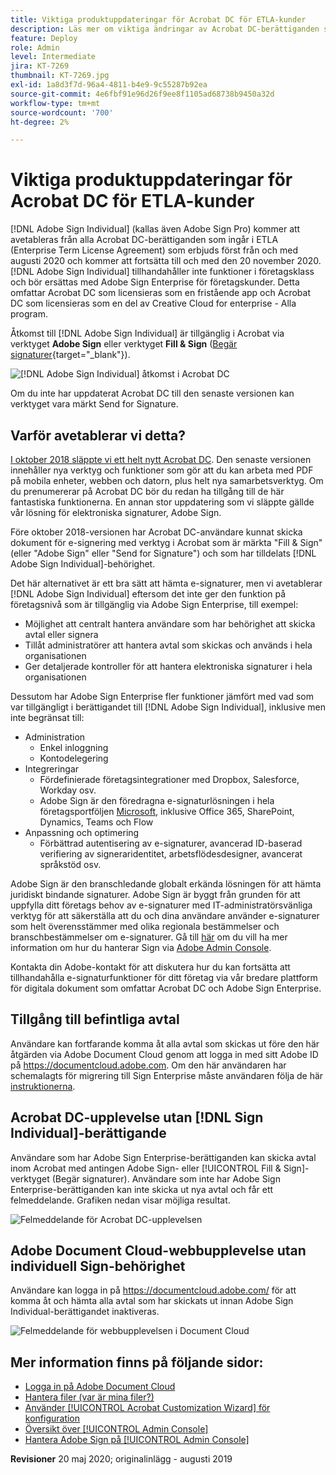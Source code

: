 ```yaml
---
title: Viktiga produktuppdateringar för Acrobat DC för ETLA-kunder
description: Läs mer om viktiga ändringar av Acrobat DC-berättiganden som ingår i ETLA (Enterprise Term License Agreement) som erbjuds från och med augusti 2020 till och med den 20 november 2020
feature: Deploy
role: Admin
level: Intermediate
jira: KT-7269
thumbnail: KT-7269.jpg
exl-id: 1a8d3f7d-96a4-4811-b4e9-9c55287b92ea
source-git-commit: 4e6fbf91e96d26f9ee8f1105ad68738b9450a32d
workflow-type: tm+mt
source-wordcount: '700'
ht-degree: 2%

---
```


# Viktiga produktuppdateringar för Acrobat DC för ETLA-kunder

[!DNL Adobe Sign Individual] (kallas även Adobe Sign Pro) kommer att avetableras från alla Acrobat DC-berättiganden som ingår i ETLA (Enterprise Term License Agreement) som erbjuds först från och med augusti 2020 och kommer att fortsätta till och med den 20 november 2020. [!DNL Adobe Sign Individual] tillhandahåller inte funktioner i företagsklass och bör ersättas med Adobe Sign Enterprise för företagskunder. Detta omfattar Acrobat DC som licensieras som en fristående app och Acrobat DC som licensieras som en del av Creative Cloud for enterprise - Alla program.

Åtkomst till [!DNL Adobe Sign Individual] är tillgänglig i Acrobat via verktyget **Adobe Sign** eller verktyget **Fill &amp; Sign** ([Begär signaturer](https://www.adobe.com/se/acrobat/online/request-signature.html){target="_blank"}).

![[!DNL Adobe Sign Individual] åtkomst i Acrobat DC](../assets/Deploy_SignEntitle1.png)

Om du inte har uppdaterat Acrobat DC till den senaste versionen kan verktyget vara märkt Send for Signature.

## Varför avetablerar vi detta?

[I oktober 2018 släppte vi ett helt nytt Acrobat DC](https://news.adobe.com/news/news-details/2018/Adobe-Redefines-What-Is-Possible-With-PDF-With-All-New-Acrobat-DC). Den senaste versionen innehåller nya verktyg och funktioner som gör att du kan arbeta med PDF på mobila enheter, webben och datorn, plus helt nya samarbetsverktyg. Om du prenumererar på Acrobat DC bör du redan ha tillgång till de här fantastiska funktionerna. En annan stor uppdatering som vi släppte gällde vår lösning för elektroniska signaturer, Adobe Sign.

Före oktober 2018-versionen har Acrobat DC-användare kunnat skicka dokument för e-signering med verktyg i Acrobat som är märkta &quot;Fill &amp; Sign&quot; (eller &quot;Adobe Sign&quot; eller &quot;Send for Signature&quot;) och som har tilldelats [!DNL Adobe Sign Individual]-behörighet.

Det här alternativet är ett bra sätt att hämta e-signaturer, men vi avetablerar [!DNL Adobe Sign Individual] eftersom det inte ger den funktion på företagsnivå som är tillgänglig via Adobe Sign Enterprise, till exempel:

* Möjlighet att centralt hantera användare som har behörighet att skicka avtal eller signera
* Tillåt administratörer att hantera avtal som skickas och används i hela organisationen
* Ger detaljerade kontroller för att hantera elektroniska signaturer i hela organisationen

Dessutom har Adobe Sign Enterprise fler funktioner jämfört med vad som var tillgängligt i berättigandet till [!DNL Adobe Sign Individual], inklusive men inte begränsat till:

* Administration
   * Enkel inloggning
   * Kontodelegering
* Integreringar
   * Fördefinierade företagsintegrationer med Dropbox, Salesforce, Workday osv.
   * Adobe Sign är den föredragna e-signaturlösningen i hela företagsportföljen [Microsoft](https://acrobat.adobe.com/us/en/business/integrations/microsoft.html), inklusive Office 365, SharePoint, Dynamics, Teams och Flow
* Anpassning och optimering
   * Förbättrad autentisering av e-signaturer, avancerad ID-baserad verifiering av signeraridentitet, arbetsflödesdesigner, avancerat språkstöd osv.

Adobe Sign är den branschledande globalt erkända lösningen för att hämta juridiskt bindande signaturer. Adobe Sign är byggt från grunden för att uppfylla ditt företags behov av e-signaturer med IT-administratörsvänliga verktyg för att säkerställa att du och dina användare använder e-signaturer som helt överensstämmer med olika regionala bestämmelser och branschbestämmelser om e-signaturer. Gå till [här](https://helpx.adobe.com/se/enterprise/using/adobe-sign-for-enterprise.html) om du vill ha mer information om hur du hanterar Sign via [Adobe Admin Console](https://helpx.adobe.com/se/enterprise/using/admin-console.html).

Kontakta din Adobe-kontakt för att diskutera hur du kan fortsätta att tillhandahålla e-signaturfunktioner för ditt företag via vår bredare plattform för digitala dokument som omfattar Acrobat DC och Adobe Sign Enterprise.

## Tillgång till befintliga avtal

Användare kan fortfarande komma åt alla avtal som skickas ut före den här åtgärden via Adobe Document Cloud genom att logga in med sitt Adobe ID på https://documentcloud.adobe.com. Om den här användaren har schemalagts för migrering till Sign Enterprise måste användaren följa de här [instruktionerna](https://helpx.adobe.com/se/sign/kb/how-to-download-signed-documents---adobe-sign.html).

## Acrobat DC-upplevelse utan [!DNL Sign Individual]-berättigande

Användare som har Adobe Sign Enterprise-berättiganden kan skicka avtal inom Acrobat med antingen Adobe Sign- eller [!UICONTROL Fill &amp; Sign]-verktyget (Begär signaturer).
Användare som inte har Adobe Sign Enterprise-berättiganden kan inte skicka ut nya avtal och får ett felmeddelande. Grafiken nedan visar möjliga resultat.

![Felmeddelande för Acrobat DC-upplevelsen](../assets/Deploy_SignEntitle2.png)

## Adobe Document Cloud-webbupplevelse utan individuell Sign-behörighet

Användare kan logga in på https://documentcloud.adobe.com/ för att komma åt och hämta alla avtal som har skickats ut innan Adobe Sign Individual-berättigandet inaktiveras.

![Felmeddelande för webbupplevelsen i Document Cloud](../assets/Deploy_SignEntitle3.png)

## Mer information finns på följande sidor:

* [Logga in på Adobe Document Cloud](https://helpx.adobe.com/se/document-cloud/help/sign-in.html)
* [Hantera filer (var är mina filer?)](https://helpx.adobe.com/se/document-cloud/help/manage-files.html)
* [Använder [!UICONTROL Acrobat Customization Wizard] för konfiguration](https://www.adobe.com/devnet-docs/acrobatetk/tools/Wizard/WizardDC/index.html)
* [Översikt över [!UICONTROL Admin Console]](https://helpx.adobe.com/se/enterprise/using/admin-console.html)
* [Hantera Adobe Sign på [!UICONTROL Admin Console]](https://helpx.adobe.com/se/enterprise/using/adobe-sign-for-enterprise.html)

**Revisioner** 20 maj 2020; originalinlägg - augusti 2019
